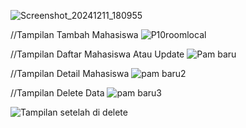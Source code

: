 ![Screenshot_20241211_180955](https://github.com/user-attachments/assets/40bf5e91-5b6e-469e-829a-fd4b8ceb6371)

//Tampilan Tambah Mahasiswa
![P10roomlocal](https://github.com/user-attachments/assets/0cad1b52-4280-4b69-8896-9a531d2beddc)

//Tampilan Daftar Mahasiswa Atau Update 
![Pam baru](https://github.com/user-attachments/assets/9e2638f0-f639-40d6-a98f-2ed44a6bcded)

//Tampilan Detail Mahasiswa
![pam baru2](https://github.com/user-attachments/assets/8ac870d0-64c1-488b-ba71-41d4c90db4fa)

//Tampilan Delete Data
![pam baru3](https://github.com/user-attachments/assets/82c49e2d-61b3-4e0b-967c-6ca1a884e5ba)

![Tampilan setelah di delete](https://github.com/user-attachments/assets/eb5d12bf-6bb9-4999-a224-52b11b7a7be0)
